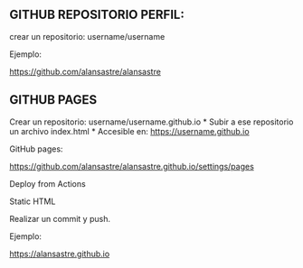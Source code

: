 

## GITHUB REPOSITORIO PERFIL:

crear un repositorio: username/username

Ejemplo:

https://github.com/alansastre/alansastre


## GITHUB PAGES

Crear un repositorio: username/username.github.io
    * Subir a ese repositorio un archivo index.html
    * Accesible en: https://username.github.io

GitHub pages:

https://github.com/alansastre/alansastre.github.io/settings/pages

Deploy from Actions

Static HTML

Realizar un commit y push.

Ejemplo:

https://alansastre.github.io
